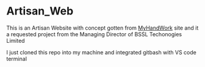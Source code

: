 # Artisan_Web

This is an Artisan Website with concept gotten from [MyHandWork](https://myhandwork.ng/) site and it a requested project from the Managing Director of BSSL Techonogies Limited

I just cloned this repo into my machine and integrated gitbash with VS code terminal
